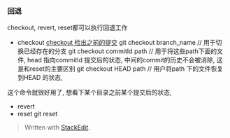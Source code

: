 ### 回退
checkout, revert, reset都可以执行回退工作

* checkout
[checkout 检出之前的提交](https://github.com/geeeeeeeeek/git-recipes/wiki/2.5-%E6%A3%80%E5%87%BA%E4%B9%8B%E5%89%8D%E7%9A%84%E6%8F%90%E4%BA%A4)
git checkout branch_name // 用于切换已经存在的分支
git checkout commitId path // 用于将这些path下面的文件, head 指向commitId 提交后的状态, 中间的commit的历史不会被消除, 这是和reset的主要区别
git checkout HEAD path // 用户将path 下的文件恢复到HEAD 的状态, 

这个命令就很好用了, 想看下某个目录之前某个提交后的状态, 
* revert
* reset
git reset 


> Written with [StackEdit](https://stackedit.io/).
<!--stackedit_data:
eyJoaXN0b3J5IjpbLTg3MjY1ODI4OCwtNjM4MjA0MTg0LC0xOT
A3NzgwXX0=
-->